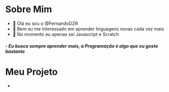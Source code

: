 # Sobre Mim

- 👋 Olá eu sou o @FernandoDZR
- 👀 Bem eu me interessado em aprender  linguagens novas cada vez mais
- 🌱 No momento eu apenas sei Javascript e Scratch

##### - Eu busco sempre aprender mais, a Programação é algo que eu gosto bastante

# Meu Projeto

- 
